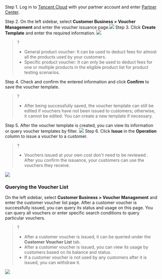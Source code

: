 Step 1. Log in to [Tencent Cloud](https://www.tencentcloud.com/login) with your partner account and enter [Partner Center](https://console.tencentcloud.com/partners).

Step 2. On the left sidebar, select **Customer Business > Voucher Management** and enter the voucher issuance page.![](https://staticintl.cloudcachetci.com/yehe/backend-news/guaS970_%E4%BA%8C%E7%BA%A7-1.png)
Step 3. Click **Create Template** and enter the required information.
![](https://staticintl.cloudcachetci.com/yehe/backend-news/U8Ku933_%E4%BA%8C%E7%BA%A7-2%E3%80%81.png)

>?
>- General product voucher: It can be used to deduct fees for almost all the products used by your customers.
>-  Specific product voucher: It can only be used to deduct fees for one or multiple products in the eligible product list for product testing scenarios.

Step 4. Check and confirm the entered information and click **Confirm** to save the voucher template.
>?
>
>- After being successfully saved, the voucher template can still be edited if vouchers have not been issued to customers; otherwise, it cannot be edited. You can create a new template if necessary.

Step 5. After the voucher template is created, you can view its information or query voucher templates by filter.
![](https://staticintl.cloudcachetci.com/yehe/backend-news/PVDU693_%E4%BA%8C%E7%BA%A7-3.png)
Step 6. Click **Issue** in the **Operation** column to issue a voucher to a customer.

>?
>- Vouchers issued at your own cost don't need to be reviewed . After you confirm the issuance, your customers can use the vouchers they receive.
>

![](https://staticintl.cloudcachetci.com/yehe/backend-news/7vVU994_%E4%BA%8C%E7%BA%A7-2.png)

### **Querying the Voucher List**

On the left sidebar, select **Customer Business > Voucher Management** and enter the customer voucher list page. After a customer voucher is successfully issued, you can query its status and usage on this page. You can query all vouchers or enter specific search conditions to query particular vouchers.
>?
>-  After a customer voucher is issued, it can be queried under the **Customer Voucher List** tab.
>- After a customer voucher is issued, you can view its usage by customers based on its balance and status.
>- If a customer voucher is not used by any customers after it is issued, you can withdraw it.
>

![](https://staticintl.cloudcachetci.com/yehe/backend-news/BA7I478_%E4%BA%8C%E7%BA%A7-5.png)

